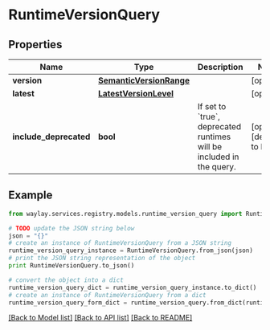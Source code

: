# RuntimeVersionQuery


## Properties

Name | Type | Description | Notes
------------ | ------------- | ------------- | -------------
**version** | [**SemanticVersionRange**](SemanticVersionRange.md) |  | [optional] 
**latest** | [**LatestVersionLevel**](LatestVersionLevel.md) |  | [optional] 
**include_deprecated** | **bool** | If set to &#x60;true&#x60;, deprecated runtimes will be included in the query. | [optional] [default to False]

## Example

```python
from waylay.services.registry.models.runtime_version_query import RuntimeVersionQuery

# TODO update the JSON string below
json = "{}"
# create an instance of RuntimeVersionQuery from a JSON string
runtime_version_query_instance = RuntimeVersionQuery.from_json(json)
# print the JSON string representation of the object
print RuntimeVersionQuery.to_json()

# convert the object into a dict
runtime_version_query_dict = runtime_version_query_instance.to_dict()
# create an instance of RuntimeVersionQuery from a dict
runtime_version_query_form_dict = runtime_version_query.from_dict(runtime_version_query_dict)
```
[[Back to Model list]](../README.md#documentation-for-models) [[Back to API list]](../README.md#documentation-for-api-endpoints) [[Back to README]](../README.md)



